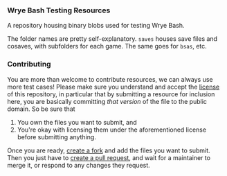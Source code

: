### Wrye Bash Testing Resources

A repository housing binary blobs used for testing Wrye Bash.

The folder names are pretty self-explanatory. `saves` houses save files and
cosaves, with subfolders for each game. The same goes for `bsas`, etc.

### Contributing
You are more than welcome to contribute resources, we can always use more
test cases!
Please make sure you understand and accept the [license](LICENSE) of this
repository, in particular that by submitting a resource for inclusion here,
you are basically committing *that version* of the file to the public domain.
So be sure that
 1. You own the files you want to submit, and
 2. You're okay with licensing them under the aforementioned license
before submitting anything.

Once you are ready, [create a fork](https://help.github.com/en/github/getting-started-with-github/fork-a-repo)
and add the files you want to submit. Then you just have to
[create a pull request](https://help.github.com/en/github/collaborating-with-issues-and-pull-requests/creating-a-pull-request),
and wait for a maintainer to merge it, or respond to any changes they request.
